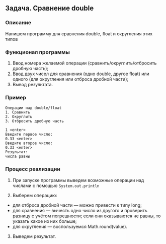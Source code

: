 ## Задача. Сравнение double

### Описание
Напишем программу для сравнения double, float и округления этих типов

### Функционал программы
1. Ввод номера желаемой операции (сравнить/округлить/отбросить дробную часть);
2. Ввод двух чисел для сравнения (одно double, другое float) или одного (для округления или отброса дробной части);
3. Вывод результата.

### Пример
```
Операции над double/float
1. Сравнить
2. Округлить
3. Отбросить дробную часть

1 <enter>
Введите первое число:
0.33 <enter>
Введите второе число:
0.33 <enter>
Результат:
числа равны
```

### Процесс реализации
1. При запуске программы выведем возможные операции над числами с помощью `System.out.println`

2. Выберем операцию:
  - для отброса дробной части — можно привести к типу long;
  - для сравнения — вычесть одно число из другого и проверить разницу с учётом погрешности; если они оказываются не равны, то указать какое из них больше;
  - для округления — воспользуемся Math.round(value).

3. Выведем результат.
